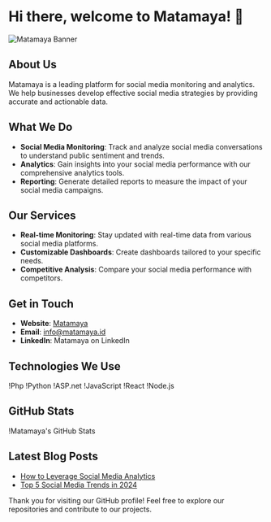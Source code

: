 # Hi there, welcome to Matamaya! 👋

![Matamaya Banner](https://matamaya.id/)

## About Us

Matamaya is a leading platform for social media monitoring and analytics. We help businesses develop effective social media strategies by providing accurate and actionable data.

## What We Do

- **Social Media Monitoring**: Track and analyze social media conversations to understand public sentiment and trends.
- **Analytics**: Gain insights into your social media performance with our comprehensive analytics tools.
- **Reporting**: Generate detailed reports to measure the impact of your social media campaigns.

## Our Services

- **Real-time Monitoring**: Stay updated with real-time data from various social media platforms.
- **Customizable Dashboards**: Create dashboards tailored to your specific needs.
- **Competitive Analysis**: Compare your social media performance with competitors.

## Get in Touch

- **Website**: [Matamaya](https://matamaya.id/)
- **Email**: info@matamaya.id
- **LinkedIn**: Matamaya on LinkedIn

## Technologies We Use

!Php
!Python
!ASP.net
!JavaScript
!React
!Node.js

## GitHub Stats

!Matamaya's GitHub Stats

## Latest Blog Posts

<!-- BLOG-POST-LIST:START -->
- [How to Leverage Social Media Analytics](https://matamaya.id/)
- [Top 5 Social Media Trends in 2024](https://matamaya.id/)
<!-- BLOG-POST-LIST:END -->

Thank you for visiting our GitHub profile! Feel free to explore our repositories and contribute to our projects.
